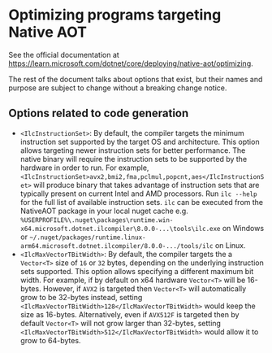 # Optimizing programs targeting Native AOT

See the official documentation at https://learn.microsoft.com/dotnet/core/deploying/native-aot/optimizing.

The rest of the document talks about options that exist, but their names and purpose are subject to change without a breaking change notice.

## Options related to code generation
* `<IlcInstructionSet>`: By default, the compiler targets the minimum instruction set supported by the target OS and architecture. This option allows targeting newer instruction sets for better performance. The native binary will require the instruction sets to be supported by the hardware in order to run. For example, `<IlcInstructionSet>avx2,bmi2,fma,pclmul,popcnt,aes</IlcInstructionSet>` will produce binary that takes advantage of instruction sets that are typically present on current Intel and AMD processors. Run `ilc --help` for the full list of available instruction sets. `ilc` can be executed from the NativeAOT package in your local nuget cache e.g. `%USERPROFILE%\.nuget\packages\runtime.win-x64.microsoft.dotnet.ilcompiler\8.0.0-...\tools\ilc.exe` on Windows or `~/.nuget/packages/runtime.linux-arm64.microsoft.dotnet.ilcompiler/8.0.0-.../tools/ilc` on Linux.
* `<IlcMaxVectorTBitWidth>`: By default, the compiler targets the a `Vector<T>` size of `16` or `32` bytes, depending on the underlying instruction sets supported. This option allows specifying a different maximum bit width. For example, if by default on x64 hardware `Vector<T>` will be 16-bytes. However, if `AVX2` is targeted then `Vector<T>` will automatically grow to be 32-bytes instead, setting `<IlcMaxVectorTBitWidth>128</IlcMaxVectorTBitWidth>` would keep the size as 16-bytes. Alternatively, even if `AVX512F` is targeted then by default `Vector<T>` will not grow larger than 32-bytes, setting `<IlcMaxVectorTBitWidth>512</IlcMaxVectorTBitWidth>` would allow it to grow to 64-bytes.
